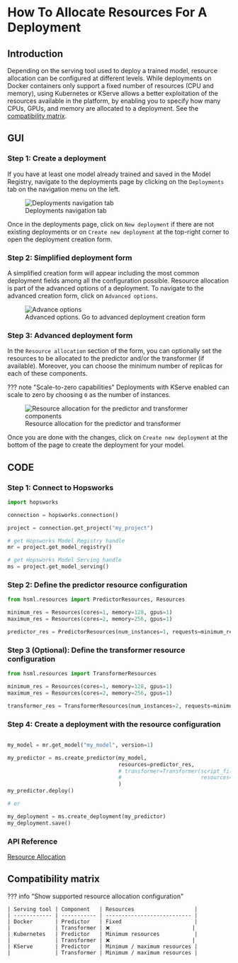 # How To Allocate Resources For A Deployment

## Introduction

Depending on the serving tool used to deploy a trained model, resource allocation can be configured at different levels. While deployments on Docker containers only support a fixed number of resources (CPU and memory), using Kubernetes or KServe allows a better exploitation of the resources available in the platform, by enabling you to specify how many CPUs, GPUs, and memory are allocated to a deployment. See the [compatibility matrix](#compatibility-matrix).

## GUI

### Step 1: Create a deployment

If you have at least one model already trained and saved in the Model Registry, navigate to the deployments page by clicking on the `Deployments` tab on the navigation menu on the left.

<p align="center">
  <figure>
    <img src="../../../../assets/images/guides/mlops/serving/deployments_tab_sidebar.png" alt="Deployments navigation tab">
    <figcaption>Deployments navigation tab</figcaption>
  </figure>
</p>

Once in the deployments page, click on `New deployment` if there are not existing deployments or on `Create new deployment` at the top-right corner to open the deployment creation form.

### Step 2: Simplified deployment form

A simplified creation form will appear including the most common deployment fields among all the configuration possible. Resource allocation is part of the advanced options of a deployment. To navigate to the advanced creation form, click on `Advanced options`.

<p align="center">
  <figure>
    <img  style="max-width: 85%; margin: 0 auto" src="../../../../assets/images/guides/mlops/serving/deployment_simple_form_adv_options.png" alt="Advance options">
    <figcaption>Advanced options. Go to advanced deployment creation form</figcaption>
  </figure>
</p>

### Step 3: Advanced deployment form

In the `Resource allocation` section of the form, you can optionally set the resources to be allocated to the predictor and/or the transformer (if available). Moreover, you can choose the minimum number of replicas for each of these components. 

??? note "Scale-to-zero capabilities"
    Deployments with KServe enabled can scale to zero by choosing `0` as the number of instances.

<p align="center">
  <figure>
    <img src="../../../../assets/images/guides/mlops/serving/deployment_adv_form_res.png" alt="Resource allocation for the predictor and transformer components">
    <figcaption>Resource allocation for the predictor and transformer</figcaption>
  </figure>
</p>

Once you are done with the changes, click on `Create new deployment` at the bottom of the page to create the deployment for your model.

## CODE

### Step 1: Connect to Hopsworks

```python
import hopsworks

connection = hopsworks.connection()

project = connection.get_project("my_project")

# get Hopsworks Model Registry handle
mr = project.get_model_registry()

# get Hopsworks Model Serving handle
ms = project.get_model_serving()
```

### Step 2: Define the predictor resource configuration

```python
from hsml.resources import PredictorResources, Resources

minimum_res = Resources(cores=1, memory=128, gpus=1)
maximum_res = Resources(cores=2, memory=256, gpus=1)

predictor_res = PredictorResources(num_instances=1, requests=minimum_res, limits=maximum_res)
```

### Step 3 (Optional): Define the transformer resource configuration

```python
from hsml.resources import TransformerResources

minimum_res = Resources(cores=1, memory=128, gpus=1)
maximum_res = Resources(cores=2, memory=256, gpus=1)

transformer_res = TransformerResources(num_instances=2, requests=minimum_res, limits=maximum_res)
```

### Step 4: Create a deployment with the resource configuration

```python

my_model = mr.get_model("my_model", version=1)

my_predictor = ms.create_predictor(my_model,
                                   resources=predictor_res,
                                   # transformer=Transformer(script_file,
                                   #                         resources=transformer_res)
                                   )
my_predictor.deploy()

# or

my_deployment = ms.create_deployment(my_predictor)
my_deployment.save()
```

### API Reference

[Resource Allocation](https://docs.hopsworks.ai/hopsworks-api/dev/generated/api/resources/)

## Compatibility matrix

??? info "Show supported resource allocation configuration"

    | Serving tool | Component   | Resources                   |
    | ------------ | ----------- | --------------------------- |
    | Docker       | Predictor   | Fixed                       |
    |              | Transformer | ❌                          |
    | Kubernetes   | Predictor   | Minimum resources           |
    |              | Transformer | ❌                          |
    | KServe       | Predictor   | Minimum / maximum resources |
    |              | Transformer | Minimum / maximum resources |